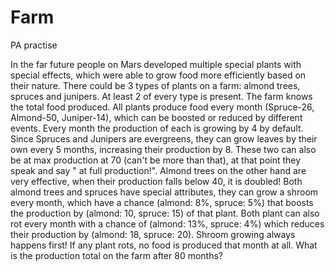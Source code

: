 # Farm

PA practise

In the far future people on Mars developed multiple special plants with special effects, which were able to grow food more efficiently based on their nature.
There could be 3 types of plants on a farm: almond trees, spruces and junipers. At least 2 of every type is present. The farm knows the total food produced.
All plants produce food every month (Spruce-26, Almond-50, Juniper-14), which can be boosted or reduced by different events. Every month the production of each is growing by 4 by default. Since Spruces and Junipers are evergreens, they can grow leaves by their own every 5 months, increasing their production by 8. These two can also be at max production at 70 (can't be more than that), at that point they speak and say "<Name> at full production!".
Almond trees on the other hand are very effective, when their production falls below 40, it is doubled! Both almond trees and spruces have special attributes, they can grow a shroom every month, which have a chance (almond: 8%, spruce: 5%) that boosts the production by (almond: 10, spruce: 15) of that plant. Both plant can also rot every month with a chance of (almond: 13%, spruce: 4%) which reduces their production by (almond: 18, spruce: 20). Shroom growing always happens first! If any plant rots, no food is produced that month at all.
What is the production total on the farm after 80 months?

